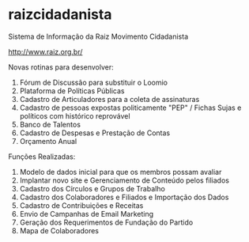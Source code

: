 # raizcidadanista

Sistema de Informação da Raiz Movimento Cidadanista

http://www.raiz.org.br/

Novas rotinas para desenvolver:

1. Fórum de Discussão para substituir o Loomio
2. Plataforma de Políticas Públicas
3. Cadastro de Articuladores para a coleta de assinaturas
4. Cadastro de pessoas expostas politicamente "PEP"  / Fichas Sujas e políticos com histórico reprovável
5. Banco de Talentos
6. Cadastro de Despesas e Prestação de Contas
7. Orçamento Anual

Funções Realizadas:

1. Modelo de dados inicial para que os membros possam avaliar
2. Implantar novo site e Gerenciamento de Conteúdo pelos filiados
3. Cadastro dos Círculos e Grupos de Trabalho
4. Cadastro dos Colaboradores e Filiados e Importação dos Dados
5. Cadastro de Contribuições e Receitas
6. Envio de Campanhas de Email Marketing
7. Geração dos Requerimentos de Fundação do Partido
8. Mapa de Colaboradores


 
